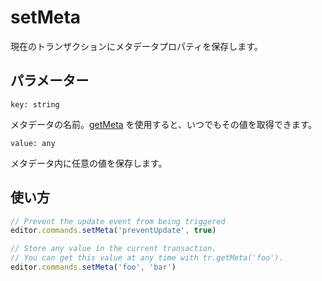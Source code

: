 # setMeta

<!-- Store a metadata property in the current transaction. -->

現在のトランザクションにメタデータプロパティを保存します。

## パラメーター

`key: string`

<!-- The name of your metadata. You can get its value at any time with [getMeta](https://prosemirror.net/docs/ref/#state.Transaction.getMeta). -->

メタデータの名前。[getMeta](https://prosemirror.net/docs/ref/#state.Transaction.getMeta) を使用すると、いつでもその値を取得できます。

`value: any`

<!-- Store any value within your metadata. -->

メタデータ内に任意の値を保存します。

## 使い方

```js
// Prevent the update event from being triggered
editor.commands.setMeta('preventUpdate', true)

// Store any value in the current transaction.
// You can get this value at any time with tr.getMeta('foo').
editor.commands.setMeta('foo', 'bar')
```
